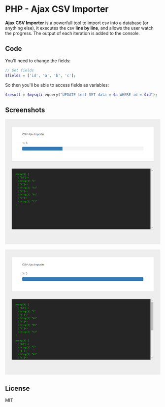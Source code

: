 # PHP - Ajax CSV Importer
**Ajax CSV Importer** is a powerfull tool to import csv into a database (or anything else), it executes the csv **line by line**, and allows the user watch the progress. The output of each iteration is added to the console.

Code
----

You'll need to change the fields:

```php
// Set fields
$fields = ['id', 'a', 'b', 'c'];
```

So then you'll be able to access fields as variables:

```php
$result = $mysqli->query("UPDATE test SET data = $a WHERE id = $id");
```

Screenshots
----

![Screenshot 01](https://raw.githubusercontent.com/promatik/PHP-Ajax-CSV-Importer/master/screen01.png)

![Screenshot 02](https://raw.githubusercontent.com/promatik/PHP-Ajax-CSV-Importer/master/screen02.png)

License
----

MIT

